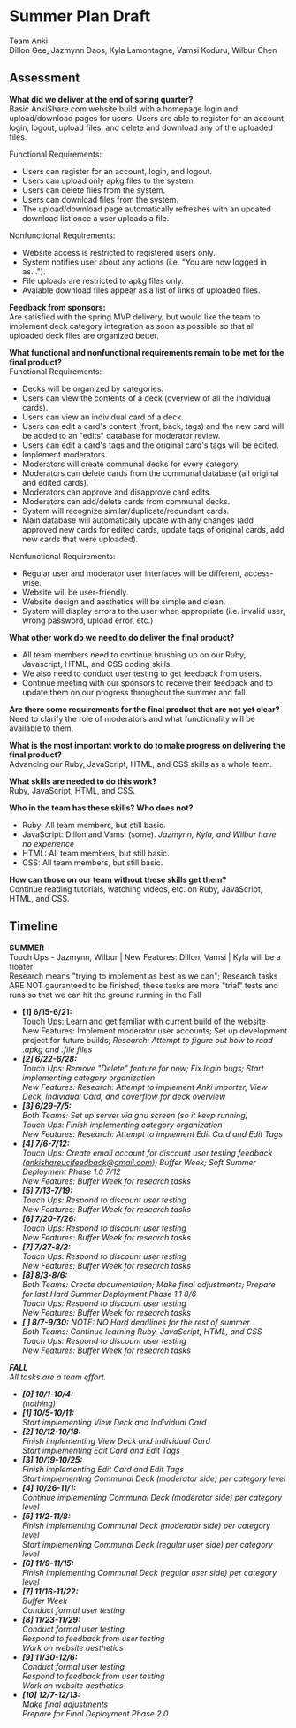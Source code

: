 # Summer Plan Draft
Team Anki<br>
Dillon Gee, Jazmynn Daos, Kyla Lamontagne, Vamsi Koduru, Wilbur Chen

## Assessment
<b>What did we deliver at the end of spring quarter?</b><br>
Basic AnkiShare.com website build with a homepage login and upload/download pages for users. Users are able to register for an account, login, logout, upload files, and delete and download any of the uploaded files. 

Functional Requirements:
+ Users can register for an account, login, and logout.
+ Users can upload only apkg files to the system.
+ Users can delete files from the system.
+ Users can download files from the system.
+ The upload/download page automatically refreshes with an updated download list once a user uploads a file.

Nonfunctional Requirements:
+ Website access is restricted to registered users only.
+ System notifies user about any actions (i.e. "You are now logged in as...").
+ File uploads are restricted to apkg files only.
+ Avaiable download files appear as a list of links of uploaded files.

<b>Feedback from sponsors:</b><br>
Are satisfied with the spring MVP delivery, but would like the team to implement deck category integration as soon as possible so that all uploaded deck files are organized better.<br>

<b>What functional and nonfunctional requirements remain to be met for the final product?</b><br>
Functional Requirements:
+ Decks will be organized by categories.
+ Users can view the contents of a deck (overview of all the individual cards).
+ Users can view an individual card of a deck.
+ Users can edit a card's content (front, back, tags) and the new card will be added to an "edits" database for moderator review.
+ Users can edit a card's tags and the original card's tags will be edited.
+ Implement moderators.
+ Moderators will create communal decks for every category.
+ Moderators can delete cards from the communal database (all original and edited cards).
+ Moderators can approve and disapprove card edits.
+ Moderators can add/delete cards from communal decks.
+ System will recognize similar/duplicate/redundant cards.
+ Main database will automatically update with any changes (add approved new cards for edited cards, update tags of original cards, add new cards that were uploaded).

Nonfunctional Requirements:
+ Regular user and moderator user interfaces will be different, access-wise.
+ Website will be user-friendly.
+ Website design and aesthetics will be simple and clean.
+ System will display errors to the user when appropriate (i.e. invalid user, wrong password, upload error, etc.)


<b>What other work do we need to do deliver the final product?</b>
+ All team members need to continue brushing up on our Ruby, Javascript, HTML, and CSS coding skills.
+ We also need to conduct user testing to get feedback from users.
+ Continue meeting with our sponsors to receive their feedback and to update them on our progress throughout the summer and fall.

<b>Are there some requirements for the final product that are not yet clear?</b><br>
Need to clarify the role of moderators and what functionality will be available to them.<br>

<b>What is the most important work to do to make progress on delivering the final product?</b><br>
Advancing our Ruby, JavaScript, HTML, and CSS skills as a whole team.

<b>What skills are needed to do this work?</b><br>
Ruby, JavaScript, HTML, and CSS.<br>

<b>Who in the team has these skills? Who does not?</b>
+ Ruby: All team members, but still basic.
+ JavaScript: Dillon and Vamsi (some). <i>Jazmynn, Kyla, and Wilbur have no experience</i>
+ HTML: All team members, but still basic.
+ CSS: All team members, but still basic.

<b>How can those on our team without these skills get them?</b><br>
Continue reading tutorials, watching videos, etc. on Ruby, JavaScript, HTML, and CSS.

## Timeline
<b>SUMMER</b><br>
Touch Ups - Jazmynn, Wilbur | New Features: Dillon, Vamsi | Kyla will be a floater<br>
Research means "trying to implement as best as we can"; Research tasks ARE NOT gauranteed to be finished; these tasks are more "trial" tests and runs so that we can hit the ground running in the Fall
+ <b>[1] 6/15-6/21:</b><br>
Touch Ups: Learn and get familiar with current build of the website<br>
New Features: Implement moderator user accounts; Set up development project for future builds; <i>Research: Attempt to figure out how to read .apkg and .file files
+ <b>[2] 6/22-6/28:</b><br>
Touch Ups: Remove "Delete" feature for now; Fix login bugs; Start implementing category organization<br>
New Features: Research: Attempt to implement Anki importer, View Deck, Individual Card, and coverflow for deck overview
+ <b>[3] 6/29-7/5:</b><br>
Both Teams: Set up server via gnu screen (so it keep running)<br>
Touch Ups: Finish implementing category organization<br>
New Features: Research: Attempt to implement Edit Card and Edit Tags
+ <b>[4] 7/6-7/12:</b><br>
Touch Ups: Create email account for discount user testing feedback (ankishareucifeedback@gmail.com); Buffer Week; Soft Summer Deployment Phase 1.0 7/12<br>
New Features: Buffer Week for research tasks
+ <b>[5] 7/13-7/19:</b><br>
Touch Ups: Respond to discount user testing<br>
New Features: Buffer Week for research tasks
+ <b>[6] 7/20-7/26:</b><br>
Touch Ups: Respond to discount user testing<br>
New Features: Buffer Week for research tasks
+ <b>[7] 7/27-8/2:</b><br>
Touch Ups: Respond to discount user testing<br>
New Features: Buffer Week for research tasks
+ <b>[8] 8/3-8/6:</b><br>
Both Teams: Create documentation; Make final adjustments; Prepare for last Hard Summer Deployment Phase 1.1 8/6<br>
Touch Ups: Respond to discount user testing<br>
New Features: Buffer Week for research tasks
+ <b>[ ] 8/7-9/30:</b>
NOTE: NO Hard deadlines for the rest of summer<br>
Both Teams: Continue learning Ruby, JavaScript, HTML, and CSS<br>
Touch Ups: Respond to discount user testing<br>
New Features: Buffer Week for research tasks<br>

<b>FALL</b><br>
All tasks are a team effort.
+ <b>[0] 10/1-10/4:</b><br>
(nothing)
+ <b>[1] 10/5-10/11:</b><br>
Start implementing View Deck and Individual Card
+ <b>[2] 10/12-10/18:</b><br>
Finish implementing View Deck and Individual Card<br>
Start implementing Edit Card and Edit Tags
+ <b>[3] 10/19-10/25:</b><br>
Finish implementing Edit Card and Edit Tags<br>
Start implementing Communal Deck (moderator side) per category level
+ <b>[4] 10/26-11/1:</b><br>
Continue implementing Communal Deck (moderator side) per category level
+ <b>[5] 11/2-11/8:</b><br>
Finish implementing Communal Deck (moderator side) per category level<br>
Start implementing Communal Deck (regular user side) per category level
+ <b>[6] 11/9-11/15:</b><br>
Finish implementing Communal Deck (regular user side) per category level
+ <b>[7] 11/16-11/22:</b><br>
Buffer Week<br>
Conduct formal user testing
+ <b>[8] 11/23-11/29:</b><br>
Conduct formal user testing<br>
Respond to feedback from user testing<br>
Work on website aesthetics
+ <b>[9] 11/30-12/6:</b><br>
Conduct formal user testing<br>
Respond to feedback from user testing
<br>Work on website aesthetics
+ <b>[10] 12/7-12/13:</b><br>
Make final adjustments<br>
Prepare for Final Deployment Phase 2.0
